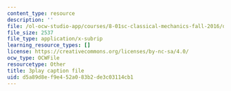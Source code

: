 ```yaml
---
content_type: resource
description: ''
file: /ol-ocw-studio-app/courses/8-01sc-classical-mechanics-fall-2016/d5a89d8ef9e452a083b2de3c03114cb1_ozIdCgo5uI4.vtt
file_size: 2537
file_type: application/x-subrip
learning_resource_types: []
license: https://creativecommons.org/licenses/by-nc-sa/4.0/
ocw_type: OCWFile
resourcetype: Other
title: 3play caption file
uid: d5a89d8e-f9e4-52a0-83b2-de3c03114cb1
---
```

